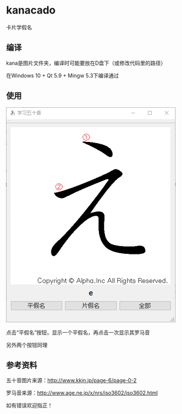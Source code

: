 # kanacado

 卡片学假名

## 编译

kana是图片文件夹，编译时可能要放在D盘下（或修改代码里的路径）

在Windows 10 + Qt 5.9 + Mingw 5.3下编译通过

## 使用

![mainwindow](screenshot.png)

点击“平假名”按钮，显示一个平假名，再点击一次显示其罗马音

另外两个按钮同理

## 参考资料

五十音图片来源：http://www.kkjn.jp/page-6/page-0-2

罗马音来源：http://www.age.ne.jp/x/nrs/iso3602/iso3602.html

如有错误欢迎指正！

